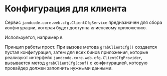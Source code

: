 Конфигурация для клиента
========================

Сервис `jandcode.core.web.cfg.ClientCfgService` предназначен для сбора конфигурации,
которая будет доступна клиенскому приложению.

Используется, например в [](./gsp-tools#JsIndexGspContext)

Принцип работы прост. При вызове метода `grabClientCfg()` создается пустая конфигурация,
затем для всех бинов приложения, которые реализуют интерфейс
`jandcode.core.web.cfg.ClientCfgProvider`, вызывается метод `grabClientCfg(conf)` с
конфигурацией, которую провайдер должен заполнить нужными данными.


